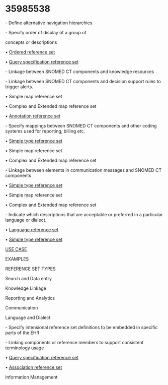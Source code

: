 # 35985538

\- Define alternative navigation hierarchies

\- Specify order of display of a group of

concepts or descriptions

• [Ordered reference set](https://github.com/IHTSDO/snomedct-refset-guide/blob/main/x/9JHZAQ/README.md)

• [Query specification reference set](https://github.com/IHTSDO/snomedct-refset-guide/blob/main/x/zJHZAQ/README.md)

\- Linkage between SNOMED CT components and knowledge resources

\- Linkage between SNOMED CT components and decision support rules to trigger alerts.

• Simple map reference set

• Complex and Extended map reference set

• [Annotation reference set](https://github.com/IHTSDO/snomedct-refset-guide/blob/main/x/v5HZAQ/README.md)

\- Specify mappings between SNOMED CT components and other coding systems used for reporting, billing etc.

• [Simple type reference set](https://github.com/IHTSDO/snomedct-refset-guide/blob/main/x/y5HZAQ/README.md)

• Simple map reference set

• Complex and Extended map reference set

\- Linkage between elements in communication messages and SNOMED CT components

• [Simple type reference set](https://github.com/IHTSDO/snomedct-refset-guide/blob/main/x/y5HZAQ/README.md)

• Simple map reference set

• Complex and Extended map reference set

\- Indicate which descriptions that are acceptable or preferred in a particular language or dialect.

• [Language reference set](https://github.com/IHTSDO/snomedct-refset-guide/blob/main/x/wQHoAQ/README.md)

• [Simple type reference set](https://confluence.ihtsdotools.org/x/y5HZAQ)

[USE CASE](https://github.com/IHTSDO/snomedct-refset-guide/blob/main/x/loW2AQ/README.md)

EXAMPLES

REFERENCE SET TYPES

Search and Data entry

Knowledge Linkage

Reporting and Analytics

Communication

Language and Dialect

\- Specify intensional reference set definitions to be embedded in specific parts of the EHR

\- Linking components or reference members to support consistent terminology usage

• [Query specification reference set](https://github.com/IHTSDO/snomedct-refset-guide/blob/main/x/zJHZAQ/README.md)

• [Association reference set](https://github.com/IHTSDO/snomedct-refset-guide/blob/main/x/vZHZAQ/README.md)

Information Management
